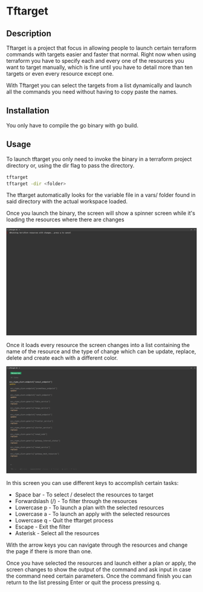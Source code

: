 # Tftarget
## Description
Tftarget is a project that focus in allowing people to launch certain terraform commands with targets easier and faster that normal. Right now when using terraform you have to specify each and every one of the resources you want to target manually, which is fine until you have to detail more than ten targets or even every resource except one.

With Tftarget you can select the targets from a list dynamically and launch all the commands you need without having to copy paste the names.

## Installation
You only have to compile the go binary with go build.

## Usage
To launch tftarget you only need to invoke the binary in a terraform project directory or, using the dir flag to pass the directory.
```bash
tftarget
tftarget -dir <folder>
```
The tftarget automatically looks for the variable file in a vars/ folder found in said directory with the actual workspace loaded.

Once you launch the binary, the screen will show a spinner screen while it's loading the resources where there are changes

![Spinner Screen](https://github.com/smorenodp/tftarget/blob/main/images/spinner_screen.png)

Once it loads every resource the screen changes into a list containing the name of the resource and the type of change which can be update, replace, delete and create each with a different color.

![List Screen](https://github.com/smorenodp/tftarget/blob/main/images/list_screen.png)

In this screen you can use different keys to accomplish certain tasks:

* Space bar - To select / deselect the resources to target
* Forwardslash (/) - To filter through the resources
* Lowercase p - To launch a plan with the selected resources
* Lowercase a - To launch an apply with the selected resources
* Lowercase q - Quit the tftarget process
* Escape - Exit the filter
* Asterisk - Select all the resources

With the arrow keys you can navigate through the resources and change the page if there is more than one.

Once you have selected the resources and launch either a plan or apply, the screen changes to show the output of the command and ask input in case the command need certain parameters. Once the command finish you can return to the list pressing Enter or quit the process pressing q.

